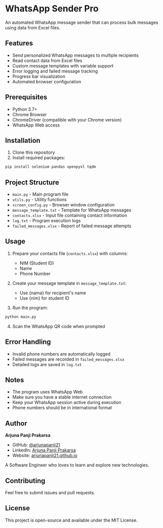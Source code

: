 # WhatsApp Sender Pro

An automated WhatsApp message sender that can process bulk messages using data from Excel files.

## Features

- Send personalized WhatsApp messages to multiple recipients
- Read contact data from Excel files
- Custom message templates with variable support
- Error logging and failed message tracking
- Progress bar visualization
- Automated browser configuration

## Prerequisites

- Python 3.7+
- Chrome Browser
- ChromeDriver (compatible with your Chrome version)
- WhatsApp Web access

## Installation

1. Clone this repository
2. Install required packages:
```bash
pip install selenium pandas openpyxl tqdm
```

## Project Structure

- `main.py` - Main program file
- `utils.py` - Utility functions
- `screen_config.py` - Browser window configuration
- `message_template.txt` - Template for WhatsApp messages
- `contacts.xlsx` - Input file containing contact information
- `log.txt` - Program execution logs
- `failed_messages.xlsx` - Report of failed message attempts

## Usage

1. Prepare your contacts file (`contacts.xlsx`) with columns:
   - NIM (Student ID)
   - Name
   - Phone Number

2. Create your message template in `message_template.txt`:
   - Use {nama} for recipient's name
   - Use {nim} for student ID

3. Run the program:
```bash
python main.py
```

4. Scan the WhatsApp QR code when prompted

## Error Handling

- Invalid phone numbers are automatically logged
- Failed messages are recorded in `failed_messages.xlsx`
- Detailed logs are saved in `log.txt`

## Notes

- The program uses WhatsApp Web
- Make sure you have a stable internet connection
- Keep your WhatsApp session active during execution
- Phone numbers should be in international format

## Author

**Arjuna Panji Prakarsa**
- GitHub: [@arjunapanji21](https://github.com/arjunapanji21)
- LinkedIn: [Arjuna Panji Prakarsa](https://www.linkedin.com/in/arjuna-panji-prakarsa)
- Website: [arjunapanji21.github.io](https://arjunapanji21.github.io)

A Software Engineer who loves to learn and explore new technologies.

## Contributing

Feel free to submit issues and pull requests.

## License

This project is open-source and available under the MIT License.
